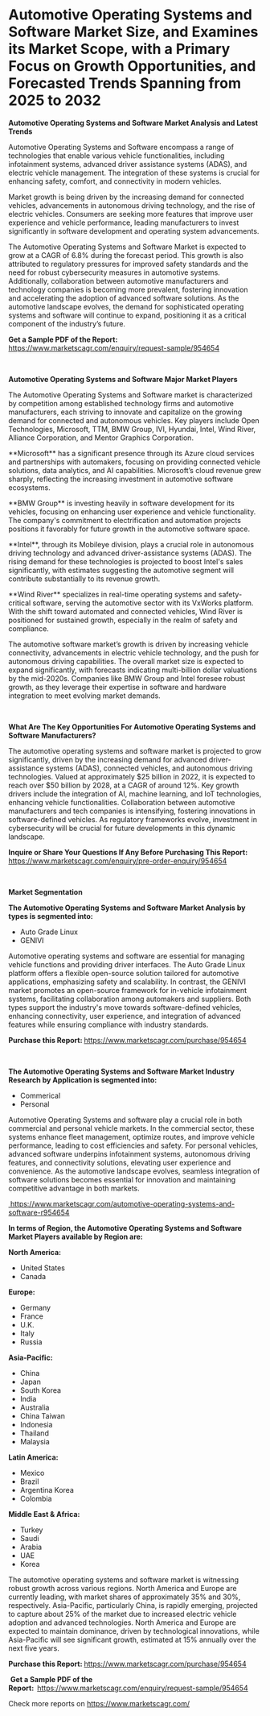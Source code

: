 <p><h1>Automotive Operating Systems and Software Market Size, and Examines its Market Scope, with a Primary Focus on Growth Opportunities, and Forecasted Trends Spanning from 2025 to 2032</h1></p><p><strong>Automotive Operating Systems and Software Market Analysis and Latest Trends</strong></p>
<p><p>Automotive Operating Systems and Software encompass a range of technologies that enable various vehicle functionalities, including infotainment systems, advanced driver assistance systems (ADAS), and electric vehicle management. The integration of these systems is crucial for enhancing safety, comfort, and connectivity in modern vehicles. </p><p>Market growth is being driven by the increasing demand for connected vehicles, advancements in autonomous driving technology, and the rise of electric vehicles. Consumers are seeking more features that improve user experience and vehicle performance, leading manufacturers to invest significantly in software development and operating system advancements. </p><p>The Automotive Operating Systems and Software Market is expected to grow at a CAGR of 6.8% during the forecast period. This growth is also attributed to regulatory pressures for improved safety standards and the need for robust cybersecurity measures in automotive systems. Additionally, collaboration between automotive manufacturers and technology companies is becoming more prevalent, fostering innovation and accelerating the adoption of advanced software solutions. As the automotive landscape evolves, the demand for sophisticated operating systems and software will continue to expand, positioning it as a critical component of the industry’s future.</p></p>
<p><strong>Get a Sample PDF of the Report:&nbsp;</strong> <a href="https://www.marketscagr.com/enquiry/request-sample/954654?utm_campaign=2114&utm_medium=2&utm_source=Github&utm_content=ia&utm_term=07032025&utm_id=automotive-operating-systems-and-software">https://www.marketscagr.com/enquiry/request-sample/954654</a></p>
<p>&nbsp;</p>
<p><strong>Automotive Operating Systems and Software Major Market Players</strong></p>
<p><p>The Automotive Operating Systems and Software market is characterized by competition among established technology firms and automotive manufacturers, each striving to innovate and capitalize on the growing demand for connected and autonomous vehicles. Key players include Open Technologies, Microsoft, TTM, BMW Group, IVI, Hyundai, Intel, Wind River, Alliance Corporation, and Mentor Graphics Corporation.</p><p>**Microsoft** has a significant presence through its Azure cloud services and partnerships with automakers, focusing on providing connected vehicle solutions, data analytics, and AI capabilities. Microsoft’s cloud revenue grew sharply, reflecting the increasing investment in automotive software ecosystems. </p><p>**BMW Group** is investing heavily in software development for its vehicles, focusing on enhancing user experience and vehicle functionality. The company's commitment to electrification and automation projects positions it favorably for future growth in the automotive software space.</p><p>**Intel**, through its Mobileye division, plays a crucial role in autonomous driving technology and advanced driver-assistance systems (ADAS). The rising demand for these technologies is projected to boost Intel's sales significantly, with estimates suggesting the automotive segment will contribute substantially to its revenue growth.</p><p>**Wind River** specializes in real-time operating systems and safety-critical software, serving the automotive sector with its VxWorks platform. With the shift toward automated and connected vehicles, Wind River is positioned for sustained growth, especially in the realm of safety and compliance.</p><p>The automotive software market’s growth is driven by increasing vehicle connectivity, advancements in electric vehicle technology, and the push for autonomous driving capabilities. The overall market size is expected to expand significantly, with forecasts indicating multi-billion dollar valuations by the mid-2020s. Companies like BMW Group and Intel foresee robust growth, as they leverage their expertise in software and hardware integration to meet evolving market demands.</p></p>
<p>&nbsp;</p>
<p><strong>What Are The Key Opportunities For Automotive Operating Systems and Software Manufacturers?</strong></p>
<p><p>The automotive operating systems and software market is projected to grow significantly, driven by the increasing demand for advanced driver-assistance systems (ADAS), connected vehicles, and autonomous driving technologies. Valued at approximately $25 billion in 2022, it is expected to reach over $50 billion by 2028, at a CAGR of around 12%. Key growth drivers include the integration of AI, machine learning, and IoT technologies, enhancing vehicle functionalities. Collaboration between automotive manufacturers and tech companies is intensifying, fostering innovations in software-defined vehicles. As regulatory frameworks evolve, investment in cybersecurity will be crucial for future developments in this dynamic landscape.</p></p>
<p><strong>Inquire or Share Your Questions If Any Before Purchasing This Report:</strong> <a href="https://www.marketscagr.com/enquiry/pre-order-enquiry/954654?utm_campaign=2114&utm_medium=2&utm_source=Github&utm_content=ia&utm_term=07032025&utm_id=automotive-operating-systems-and-software">https://www.marketscagr.com/enquiry/pre-order-enquiry/954654</a></p>
<p>&nbsp;</p>
<p><strong>Market Segmentation</strong></p>
<p><strong>The Automotive Operating Systems and Software Market Analysis by types is segmented into:</strong></p>
<p><ul><li>Auto Grade Linux</li><li>GENIVI</li></ul></p>
<p><p>Automotive operating systems and software are essential for managing vehicle functions and providing driver interfaces. The Auto Grade Linux platform offers a flexible open-source solution tailored for automotive applications, emphasizing safety and scalability. In contrast, the GENIVI market promotes an open-source framework for in-vehicle infotainment systems, facilitating collaboration among automakers and suppliers. Both types support the industry's move towards software-defined vehicles, enhancing connectivity, user experience, and integration of advanced features while ensuring compliance with industry standards.</p></p>
<p><strong>Purchase this Report:&nbsp;</strong><a href="https://www.marketscagr.com/purchase/954654?utm_campaign=2114&utm_medium=2&utm_source=Github&utm_content=ia&utm_term=07032025&utm_id=automotive-operating-systems-and-software">https://www.marketscagr.com/purchase/954654</a></p>
<p>&nbsp;</p>
<p><strong>The Automotive Operating Systems and Software Market Industry Research by Application is segmented into:</strong></p>
<p><ul><li>Commerical</li><li>Personal</li></ul></p>
<p><p>Automotive Operating Systems and software play a crucial role in both commercial and personal vehicle markets. In the commercial sector, these systems enhance fleet management, optimize routes, and improve vehicle performance, leading to cost efficiencies and safety. For personal vehicles, advanced software underpins infotainment systems, autonomous driving features, and connectivity solutions, elevating user experience and convenience. As the automotive landscape evolves, seamless integration of software solutions becomes essential for innovation and maintaining competitive advantage in both markets.</p></p>
<p><a href="https://www.marketscagr.com/automotive-operating-systems-and-software-r954654?utm_campaign=2114&utm_medium=2&utm_source=Github&utm_content=ia&utm_term=07032025&utm_id=automotive-operating-systems-and-software">&nbsp;https://www.marketscagr.com/automotive-operating-systems-and-software-r954654</a></p>
<p><strong>In terms of Region, the Automotive Operating Systems and Software Market Players available by Region are:</strong></p>
<p>
    <p> <strong> North America: </strong>
        <ul>
            <li>United States</li>
            <li>Canada</li>
        </ul>
        </p> 
    <p> <strong> Europe: </strong>
        <ul>
            <li>Germany</li>
            <li>France</li>
            <li>U.K.</li>
            <li>Italy</li>
            <li>Russia</li>
        </ul>
        </p> 
    <p> <strong> Asia-Pacific: </strong>
        <ul>
            <li>China</li>
            <li>Japan</li>
            <li>South Korea</li>
            <li>India</li>
            <li>Australia</li>
            <li>China Taiwan</li>
            <li>Indonesia</li>
            <li>Thailand</li>
            <li>Malaysia</li>
        </ul>
        </p> 
    <p> <strong> Latin America: </strong>
        <ul>
            <li>Mexico</li>
            <li>Brazil</li>
            <li>Argentina Korea</li>
            <li>Colombia</li>
        </ul>
        </p> 
    <p> <strong> Middle East & Africa: </strong>
        <ul>
            <li>Turkey</li>
            <li>Saudi</li>
            <li>Arabia</li>
            <li>UAE</li>
            <li>Korea</li>
        </ul>
    </p>
    </p>
<p><p>The automotive operating systems and software market is witnessing robust growth across various regions. North America and Europe are currently leading, with market shares of approximately 35% and 30%, respectively. Asia-Pacific, particularly China, is rapidly emerging, projected to capture about 25% of the market due to increased electric vehicle adoption and advanced technologies. North America and Europe are expected to maintain dominance, driven by technological innovations, while Asia-Pacific will see significant growth, estimated at 15% annually over the next five years.</p></p>
<p><strong>Purchase this Report: </strong><a href="https://www.marketscagr.com/purchase/954654?utm_campaign=2114&utm_medium=2&utm_source=Github&utm_content=ia&utm_term=07032025&utm_id=automotive-operating-systems-and-software">https://www.marketscagr.com/purchase/954654</a></p>
<p>&nbsp;<strong>Get a Sample PDF of the Report:&nbsp;&nbsp;</strong><a href="https://www.marketscagr.com/enquiry/request-sample/954654?utm_campaign=2114&utm_medium=2&utm_source=Github&utm_content=ia&utm_term=07032025&utm_id=automotive-operating-systems-and-software">https://www.marketscagr.com/enquiry/request-sample/954654</a></p>
<p><strong></strong></p>
<p>Check more reports on <a href="https://www.marketscagr.com/?utm_campaign=2114&utm_medium=2&utm_source=Github&utm_content=ia&utm_term=07032025&utm_id=automotive-operating-systems-and-software">https://www.marketscagr.com/</a></p>